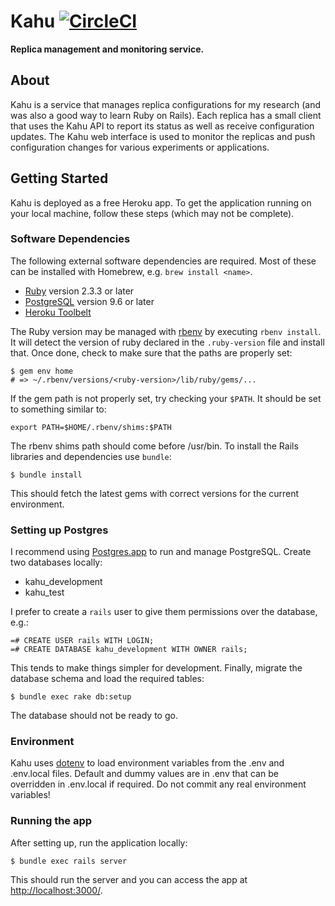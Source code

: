 # Kahu [![CircleCI](https://circleci.com/gh/bbengfort/kahu.svg?style=svg)](https://circleci.com/gh/bbengfort/kahu)

**Replica management and monitoring service.**

## About

Kahu is a service that manages replica configurations for my research (and was also a good way to learn Ruby on Rails). Each replica has a small client that uses the Kahu API to report its status as well as receive configuration updates. The Kahu web interface is used to monitor the replicas and push configuration changes for various experiments or applications.

## Getting Started

Kahu is deployed as a free Heroku app. To get the application running on your local machine, follow these steps (which may not be complete).

### Software Dependencies

The following external software dependencies are required. Most of these can be installed with Homebrew, e.g. `brew install <name>`.

- [Ruby](https://www.ruby-lang.org/en/downloads/) version 2.3.3 or later
- [PostgreSQL](http://www.postgresql.org/) version 9.6 or later
- [Heroku Toolbelt](https://devcenter.heroku.com/articles/heroku-command-lin://devcenter.heroku.com/articles/heroku-command-line)

The Ruby version may be managed with [rbenv](https://github.com/rbenv/rbenv) by executing `rbenv install`. It will detect the version of ruby declared in the `.ruby-version` file and install that. Once done, check to make sure that the paths are properly set:

```
$ gem env home
# => ~/.rbenv/versions/<ruby-version>/lib/ruby/gems/...
```

If the gem path is not properly set, try checking your `$PATH`. It should be set to something similar to:

```
export PATH=$HOME/.rbenv/shims:$PATH
```

The rbenv shims path should come before /usr/bin. To install the Rails libraries and dependencies use `bundle`:

```
$ bundle install
```

This should fetch the latest gems with correct versions for the current environment.

### Setting up Postgres

I recommend using [Postgres.app](https://postgresapp.com/) to run and manage PostgreSQL. Create two databases locally:

- kahu_development
- kahu_test

I prefer to create a `rails` user to give them permissions over the database, e.g.:

```
=# CREATE USER rails WITH LOGIN;
=# CREATE DATABASE kahu_development WITH OWNER rails;
```

This tends to make things simpler for development. Finally, migrate the database schema and load the required tables:

```
$ bundle exec rake db:setup
```

The database should not be ready to go.

### Environment

Kahu uses [dotenv](https://github.com/bkeepers/dotenv) to load environment variables from the .env and .env.local files. Default and dummy values are in .env that can be overridden in .env.local if required. Do not commit any real environment variables!

### Running the app

After setting up, run the application locally:

```
$ bundle exec rails server
```

This should run the server and you can access the app at [http://localhost:3000/](http://localhost:3000/).
